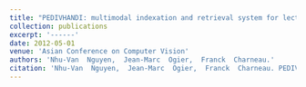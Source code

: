 ```yaml
---
title: "PEDIVHANDI: multimodal indexation and retrieval system for lecture videos"
collection: publications
excerpt: '------'
date: 2012-05-01
venue: 'Asian Conference on Computer Vision'
authors: 'Nhu-Van  Nguyen,  Jean-Marc  Ogier,  Franck  Charneau.'
citation: 'Nhu-Van  Nguyen,  Jean-Marc  Ogier,  Franck  Charneau. PEDIVHANDI: multimodal indexation and retrieval system for lecture videos. (2012) <i> Asian Conference on Computer Vision (ACCV)</i>, 382-393. <b>(CORE : rank B)</b>'
---
```


